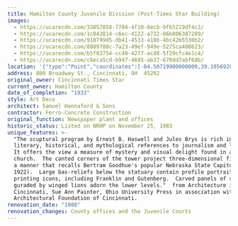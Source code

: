 ```yaml
---
title: Hamilton County Juvenile Division (Post-Times Star Building)
images:
  - https://ucarecdn.com/33857858-7704-4f10-8ecb-9f65219df4c3/
  - https://ucarecdn.com/1c043814-c6ec-4122-a732-06b806387289/
  - https://ucarecdn.com/910799d5-db41-4533-a18b-4bc42b5530b2/
  - https://ucarecdn.com/8809780c-7a23-49ef-949e-5275ca408623/
  - https://ucarecdn.com/b5f03754-cc40-4277-acd8-5f29cfc4e1c4/
  - https://ucarecdn.com/c6eca5cd-b947-4605-ab37-670dd7abf68b/
location: '{"type":"Point","coordinates":[-84.50719900000000,39.10569200000000]}'
address: 800 Broadway St., Cincinnati, OH  45202
original_owner: Cincinnati Times Star
current_owner: Hamilton County
date_of_completion: "1933"
style: Art Deco
architect: Samuel Hannaford & Sons
contractor: Ferro-Concrete Construction
original_function: Newspaper plant and offices
historic_status: Listed on NRHP on November 25, 1983
unique_features: >-
  "The scuptural program by Ernest B. Haswell and Jules Brys is rich in
  literary, historical, and mythological references to journalism and learning. 
  It offers the view a measure of mystery and visual delight found in a medieval
  church.  The canted corners of the tower project three-dimensional figures in
  a manner that recalls Bertram Goodhue's popular Nebraska State Capitol (ca.
  1922).  Large bas-reliefs below the statuary contain profile portraits of
  printing icons, including Franklin and Gutenberg.  Carved panels of shields
  guraded by winged lions adorn the lower levels."  from Architecture in
  Cincinnati, Sue Ann Painter, Ohio University Press in association with the
  Architectural Foundation of Cincinnati.
renovation_date: "1988"
renovation_changes: County offices and the Juvenile Courts
---
```

